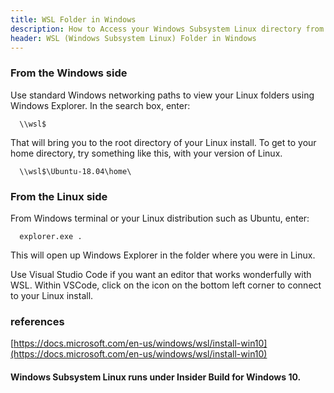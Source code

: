 ```yaml
---
title: WSL Folder in Windows
description: How to Access your Windows Subsystem Linux directory from the Windows Side
header: WSL (Windows Subsystem Linux) Folder in Windows
---
```


### From the Windows side

Use standard Windows networking paths to view your Linux folders using Windows Explorer.  In the search box, enter:

```
  \\wsl$
```

That will bring you to the root directory of your Linux install.  To get to your home directory, try something like this, with your version of Linux.

```
  \\wsl$\Ubuntu-18.04\home\
```

### From the Linux side

From Windows terminal or your Linux distribution such as Ubuntu, enter:

```
  explorer.exe .
```

This will open up Windows Explorer in the folder where you were in Linux.

Use Visual Studio Code if you want an editor that works wonderfully with WSL.  Within VSCode, click on the icon on the bottom left corner to connect to your Linux install.

### references

[https://docs.microsoft.com/en-us/windows/wsl/install-win10](https://docs.microsoft.com/en-us/windows/wsl/install-win10)

#### Windows Subsystem Linux runs under Insider Build for Windows 10.